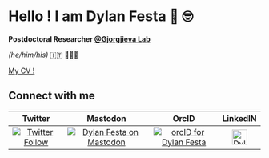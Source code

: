 # Hello ! I am Dylan Festa 👋 🤓

**Postdoctoral Researcher [@Gjorgjieva Lab](https://www1.ls.tum.de/compneuro/home/)**

*(he/him/his)* :it: 🍕🍷😴

[My CV !](https://github.com/dylanfesta/dylanfesta/raw/master/static/FestaD_cv.pdf)

## Connect with me

| Twitter | Mastodon | OrcID | LinkedIN |
| :-----: | :----: | :-------: |:-------: |
[![Twitter Follow](https://img.shields.io/twitter/follow/dylanfesta.svg?style=social)](https://twitter.com/dylanfesta)| <a rel="me" href="https://neuromatch.social/@dylanfesta"> <img align="center" alt="Dylan Festa on Mastodon" src="https://img.shields.io/badge/-@dylanfesta@neuromatch.social-%232B90D9?style=flate&logo=mastodon&logoColor=white"/> </a> | <a rel="me" href="https://neuromatch.social/@dylanfesta"> <img align="center" alt="orcID for Dylan Festa" src="https://img.shields.io/badge/-@0000--0003--3803--1542-EFFFD0?style=flat&logo=orcid"/> </a> | <a href="https://www.linkedin.com/in/dylanfesta/">  <img align="center" alt="Dylan Festa Linkedin" width="30px" src="https://firebasestorage.googleapis.com/v0/b/github--images.appspot.com/o/Github%20images%2Flinkedin.svg?alt=media&token=0e662ab8-db11-475a-9c43-18d89bcdfde0" /> </a>

